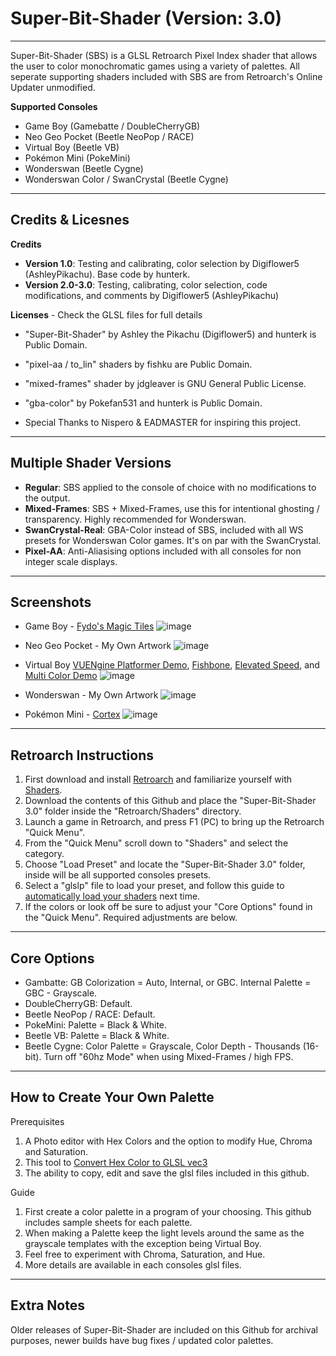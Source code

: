 # Super-Bit-Shader (Version: 3.0)
-----------------------------------------------------------------------------------------------------------------------
Super-Bit-Shader (SBS) is a GLSL Retroarch Pixel Index shader that allows the user to color monochromatic games using a variety of palettes.
All seperate supporting shaders included with SBS are from Retroarch's Online Updater unmodified.

**Supported Consoles**
* Game Boy (Gamebatte / DoubleCherryGB)
* Neo Geo Pocket (Beetle NeoPop / RACE)
* Virtual Boy (Beetle VB)
* Pokémon Mini (PokeMini)
* Wonderswan (Beetle Cygne)
* Wonderswan Color / SwanCrystal (Beetle Cygne)

-----------------------------------------------------------------------------------------------------------------------
**Credits & Licesnes**
-----------------------------------------------------------------------------------------------------------------------
**Credits**
* **Version 1.0**: Testing and calibrating, color selection by Digiflower5 (AshleyPikachu). Base code by hunterk.
* **Version 2.0-3.0**: Testing, calibrating, color selection, code modifications, and comments by Digiflower5 (AshleyPikachu) 

**Licenses** - Check the GLSL files for full details
* "Super-Bit-Shader" by Ashley the Pikachu (Digiflower5) and hunterk is Public Domain.
* "pixel-aa / to_lin" shaders by fishku are Public Domain.
* "mixed-frames" shader by jdgleaver is GNU General Public License.
* "gba-color" by Pokefan531 and hunterk is Public Domain.

* Special Thanks to Nispero & EADMASTER for inspiring this project.

-----------------------------------------------------------------------------------------------------------------------
**Multiple Shader Versions**
-----------------------------------------------------------------------------------------------------------------------
* **Regular**: SBS applied to the console of choice with no modifications to the output.
* **Mixed-Frames**: SBS + Mixed-Frames, use this for intentional ghosting / transparency. Highly recommended for Wonderswan.
* **SwanCrystal-Real**: GBA-Color instead of SBS, included with all WS presets for Wonderswan Color games. It's on par with the SwanCrystal.
* **Pixel-AA**: Anti-Aliasising options included with all consoles for non integer scale displays.

-----------------------------------------------------------------------------------------------------------------------
**Screenshots**
-----------------------------------------------------------------------------------------------------------------------
* Game Boy - [Fydo's Magic Tiles](https://ohnotomsutton.itch.io/fydos-magic-tiles)
![image](https://github.com/user-attachments/assets/6b493a3d-9139-429d-90b4-e9d0534f161b)

* Neo Geo Pocket - My Own Artwork
![image](https://github.com/user-attachments/assets/0590a254-e07d-41df-847b-d4563b9d5576)

* Virtual Boy [VUENgine Platformer Demo](https://www.virtual-boy.com/homebrew/vuengine-platformer-demo/), [Fishbone](https://www.virtual-boy.com/homebrew/fishbone/), [Elevated Speed](https://www.virtual-boy.com/homebrew/elevated-speed/), and [Multi Color Demo](https://www.virtual-boy.com/homebrew/multi-color-demo/)
![image](https://github.com/user-attachments/assets/2d75ece2-f45d-4ead-84f8-a9dc9b19029f)

* Wonderswan - My Own Artwork
![image](https://github.com/user-attachments/assets/b13dfe01-a28c-4048-be48-199d694cc297)

* Pokémon Mini - [Cortex](https://www.pokemon-mini.net/games/cortex/)
![image](https://github.com/user-attachments/assets/5b6ab960-aef4-4088-a4ec-6aca12031e4a)

-----------------------------------------------------------------------------------------------------------------------
**Retroarch Instructions**
-----------------------------------------------------------------------------------------------------------------------
1. First download and install [Retroarch](https://www.retroarch.com/) and familiarize yourself with [Shaders](https://www.youtube.com/watch?v=YyZ6IrmsNgY).
2. Download the contents of this Github and place the "Super-Bit-Shader 3.0" folder inside the "Retroarch/Shaders" directory.
3. Launch a game in Retroarch, and press F1 (PC) to bring up the Retroarch "Quick Menu".
4. From the "Quick Menu" scroll down to "Shaders" and select the category.
5. Choose "Load Preset" and locate the "Super-Bit-Shader 3.0" folder, inside will be all supported consoles presets.
6. Select a "glslp" file to load your preset, and follow this guide to [automatically load your shaders](https://www.youtube.com/watch?v=dZpBRR4DGG0) next time.
7. If the colors or look off be sure to adjust your "Core Options" found in the "Quick Menu". Required adjustments are below.
-----------------------------------------------------------------------------------------------------------------------
**Core Options**
-----------------------------------------------------------------------------------------------------------------------
* Gambatte: GB Colorization = Auto, Internal, or GBC. Internal Palette = GBC - Grayscale.
* DoubleCherryGB: Default.
* Beetle NeoPop / RACE: Default.
* PokeMini: Palette = Black & White.
* Beetle VB: Palette = Black & White.
* Beetle Cygne: Color Palette = Grayscale, Color Depth - Thousands (16-bit). Turn off "60hz Mode" when using Mixed-Frames / high FPS.

-----------------------------------------------------------------------------------------------------------------------
**How to Create Your Own Palette**
-----------------------------------------------------------------------------------------------------------------------
Prerequisites
1. A Photo editor with Hex Colors and the option to modify Hue, Chroma and Saturation.
2. This tool to [Convert Hex Color to GLSL vec3](https://airtightinteractive.com/util/hex-to-glsl/)
3. The ability to copy, edit and save the glsl files included in this github.

Guide
1. First create a color palette in a program of your choosing. This github includes sample sheets for each palette.
2. When making a Palette keep the light levels around the same as the grayscale templates with the exception being Virtual Boy.
3. Feel free to experiment with Chroma, Saturation, and Hue.
4. More details are available in each consoles glsl files.

-----------------------------------------------------------------------------------------------------------------------
**Extra Notes**
-----------------------------------------------------------------------------------------------------------------------
Older releases of Super-Bit-Shader are included on this Github for archival purposes, newer builds have bug fixes / updated color palettes.
